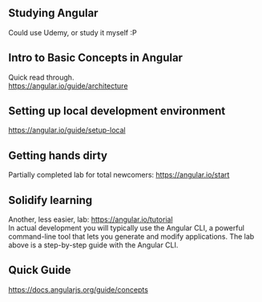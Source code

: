## Studying Angular 
Could use Udemy, or study it myself :P

## Intro to Basic Concepts in Angular
Quick read through. \
https://angular.io/guide/architecture

## Setting up local development environment
https://angular.io/guide/setup-local

## Getting hands dirty
Partially completed lab for total newcomers: https://angular.io/start

## Solidify learning
Another, less easier, lab: https://angular.io/tutorial \
In actual development you will typically use the Angular CLI, a powerful command-line tool that lets you generate and modify applications. The lab above is a step-by-step guide with the Angular CLI.

## Quick Guide
https://docs.angularjs.org/guide/concepts
